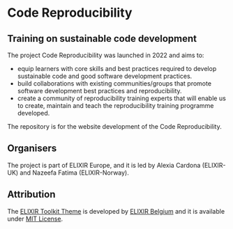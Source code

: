 # Code Reproducibility
## Training on sustainable code development
The project Code Reproducibility was launched in 2022 and aims to:
- equip learners with core skills and best practices required to develop sustainable code and good software development practices.
- build collaborations with existing communities/groups that promote software development best practices and reproducibility.
- create a community of reproducibility training experts that will enable us to create, maintain and teach the reproducibility training programme developed.

The repository is for the website development of the Code Reproducibility.

## Organisers
The project is part of ELIXIR Europe, and it is led by Alexia Cardona (ELIXIR-UK) and Nazeefa Fatima (ELIXIR-Norway).

## Attribution

The [ELIXIR Toolkit Theme](https://github.com/ELIXIR-Belgium/elixir-toolkit-theme) is developed by [ELIXIR Belgium](https://github.com/ELIXIR-Belgium) and it is available under [MIT License](http://opensource.org/licenses/MIT).
